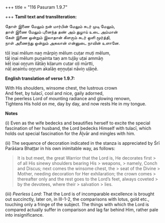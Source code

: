 +++
title = "116 Pasuram 1.9.7"

+++
**Tamil text and transliteration:**

தோள் இணை மேலும் நன் மார்பின் மேலும் சுடர் முடி மேலும்,  
தாள் இணை மேலும் புனைந்த தண் அம் துழாய் உடை அம்மான்  
கேள் இணை ஒன்றும் இலாதான் கிளரும் சுடர் ஒளி மூர்த்தி,  
நாள் அணைந்து ஒன்றும் அகலான் என்னுடை நாவின் உளானே.

tōḷ iṇai mēlum naṉ mārpiṉ mēlum cuṭar muṭi mēlum,  
tāḷ iṇai mēlum puṉainta taṇ am tuḻāy uṭai ammāṉ  
kēḷ iṇai oṉṟum ilātāṉ kiḷarum cuṭar oḷi mūrtti,  
nāḷ aṇaintu oṉṟum akalāṉ eṉṉuṭai nāviṉ uḷāṉē.

**English translation of verse 1.9.7:**

With His shoulders, winsome chest, the lustrous crown  
And feet, by tulacī, cool and nice, gaily adorned,  
The peerless Lord of mounting radiance and glowing renown,  
Tightens His hold on me, day by day, and now rests He in my tongue.

**Notes**

\(i\) Even as the wife bedecks and beautifies herself to excite the special fascination of her husband, the Lord bedecks Himself with tulacī, which holds out special fascination for the Āḻvār and mingles with him.

\(ii\) The sequence of decoration indicated in the stanza is appreciated by Śrī Parāśara Bhaṭṭar in his own inimitable way, as follows:

> It is but meet, the great Warrior that the Lord is, He decorates first > of all His sinewy shoulders bearing His > weapons, > namely, Conch and Discus; next comes the winsome chest, the > seat of the Divine > Mother, needing decoration for Her exhilaration; the crown comes > thereafter only and the rest goes to the Lord’s feet, always coveted > by the devotees, where their > salvation > lies.

\(iii\) *Peerless Lord*: That the Lord is of incomparable excellence is brought out succinctly, later on, in III-1-2, the comparisons with lotus, gold etc., touching only a fringe of the subject. The things with which the Lord is compared actually suffer in comparison and lag far behind Him, rather pale into insignificance.


